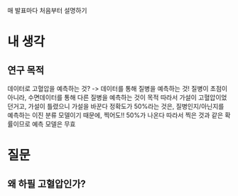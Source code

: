 매 발표마다 처음부터 설명하기

# 내 생각
## 연구 목적
데이터로 고혈압을 예측하는 것?
-> 데이터를 통해 질병을 예측하는 것!
질병이 초점이 아니라, 수면데이터를 통해 다른 질병을 예측하는 것이 목적
따라서 가설이 고혈압이었던거고, 가설이 틀렸으니 가설을 바꾼다
정확도가 50%라는 것은, 질병인지/아닌지를 예측하는 이진 분류 모델이기 때문에, 찍어도!! 50%가 나온다
따라서 찍은 것과 같은 확률이므로 예측 모델은 무효

# 질문
## 왜 하필 고혈압인가?
